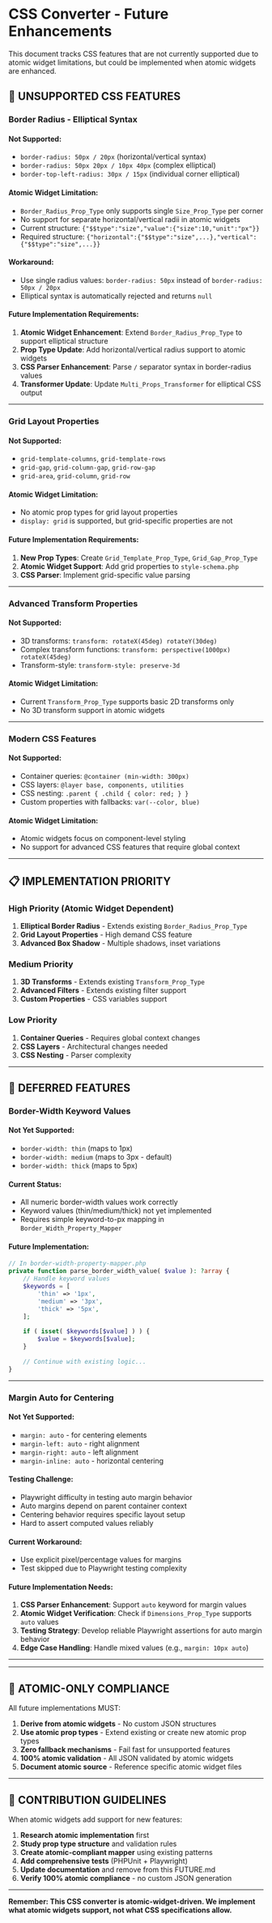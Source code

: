 # CSS Converter - Future Enhancements

This document tracks CSS features that are not currently supported due to atomic widget limitations, but could be implemented when atomic widgets are enhanced.

## 🚫 **UNSUPPORTED CSS FEATURES**

### **Border Radius - Elliptical Syntax**

#### **Not Supported:**
- `border-radius: 50px / 20px` (horizontal/vertical syntax)
- `border-radius: 50px 20px / 10px 40px` (complex elliptical)
- `border-top-left-radius: 30px / 15px` (individual corner elliptical)

#### **Atomic Widget Limitation:**
- `Border_Radius_Prop_Type` only supports single `Size_Prop_Type` per corner
- No support for separate horizontal/vertical radii in atomic widgets
- Current structure: `{"$$type":"size","value":{"size":10,"unit":"px"}}`
- Required structure: `{"horizontal":{"$$type":"size",...},"vertical":{"$$type":"size",...}}`

#### **Workaround:**
- Use single radius values: `border-radius: 50px` instead of `border-radius: 50px / 20px`
- Elliptical syntax is automatically rejected and returns `null`

#### **Future Implementation Requirements:**
1. **Atomic Widget Enhancement**: Extend `Border_Radius_Prop_Type` to support elliptical structure
2. **Prop Type Update**: Add horizontal/vertical radius support to atomic widgets
3. **CSS Parser Enhancement**: Parse `/` separator syntax in border-radius values
4. **Transformer Update**: Update `Multi_Props_Transformer` for elliptical CSS output

---

### **Grid Layout Properties**

#### **Not Supported:**
- `grid-template-columns`, `grid-template-rows`
- `grid-gap`, `grid-column-gap`, `grid-row-gap`
- `grid-area`, `grid-column`, `grid-row`

#### **Atomic Widget Limitation:**
- No atomic prop types for grid layout properties
- `display: grid` is supported, but grid-specific properties are not

#### **Future Implementation Requirements:**
1. **New Prop Types**: Create `Grid_Template_Prop_Type`, `Grid_Gap_Prop_Type`
2. **Atomic Widget Support**: Add grid properties to `style-schema.php`
3. **CSS Parser**: Implement grid-specific value parsing

---

### **Advanced Transform Properties**

#### **Not Supported:**
- 3D transforms: `transform: rotateX(45deg) rotateY(30deg)`
- Complex transform functions: `transform: perspective(1000px) rotateX(45deg)`
- Transform-style: `transform-style: preserve-3d`

#### **Atomic Widget Limitation:**
- Current `Transform_Prop_Type` supports basic 2D transforms only
- No 3D transform support in atomic widgets

---

### **Modern CSS Features**

#### **Not Supported:**
- Container queries: `@container (min-width: 300px)`
- CSS layers: `@layer base, components, utilities`
- CSS nesting: `.parent { .child { color: red; } }`
- Custom properties with fallbacks: `var(--color, blue)`

#### **Atomic Widget Limitation:**
- Atomic widgets focus on component-level styling
- No support for advanced CSS features that require global context

---

## 📋 **IMPLEMENTATION PRIORITY**

### **High Priority (Atomic Widget Dependent)**
1. **Elliptical Border Radius** - Extends existing `Border_Radius_Prop_Type`
2. **Grid Layout Properties** - High demand CSS feature
3. **Advanced Box Shadow** - Multiple shadows, inset variations

### **Medium Priority**
1. **3D Transforms** - Extends existing `Transform_Prop_Type`
2. **Advanced Filters** - Extends existing filter support
3. **Custom Properties** - CSS variables support

### **Low Priority**
1. **Container Queries** - Requires global context changes
2. **CSS Layers** - Architectural changes needed
3. **CSS Nesting** - Parser complexity

---

## 🔮 **DEFERRED FEATURES**

### **Border-Width Keyword Values**

#### **Not Yet Supported:**
- `border-width: thin` (maps to 1px)
- `border-width: medium` (maps to 3px - default)
- `border-width: thick` (maps to 5px)

#### **Current Status:**
- All numeric border-width values work correctly
- Keyword values (thin/medium/thick) not yet implemented
- Requires simple keyword-to-px mapping in `Border_Width_Property_Mapper`

#### **Future Implementation:**
```php
// In border-width-property-mapper.php
private function parse_border_width_value( $value ): ?array {
    // Handle keyword values
    $keywords = [
        'thin' => '1px',
        'medium' => '3px',
        'thick' => '5px',
    ];
    
    if ( isset( $keywords[$value] ) ) {
        $value = $keywords[$value];
    }
    
    // Continue with existing logic...
}
```

---

### **Margin Auto for Centering**

#### **Not Yet Supported:**
- `margin: auto` - for centering elements
- `margin-left: auto` - right alignment
- `margin-right: auto` - left alignment
- `margin-inline: auto` - horizontal centering

#### **Testing Challenge:**
- Playwright difficulty in testing auto margin behavior
- Auto margins depend on parent container context
- Centering behavior requires specific layout setup
- Hard to assert computed values reliably

#### **Current Workaround:**
- Use explicit pixel/percentage values for margins
- Test skipped due to Playwright testing complexity

#### **Future Implementation Needs:**
1. **CSS Parser Enhancement**: Support `auto` keyword for margin values
2. **Atomic Widget Verification**: Check if `Dimensions_Prop_Type` supports `auto` values
3. **Testing Strategy**: Develop reliable Playwright assertions for auto margin behavior
4. **Edge Case Handling**: Handle mixed values (e.g., `margin: 10px auto`)

---

---

## 🎯 **ATOMIC-ONLY COMPLIANCE**

All future implementations MUST:

1. **Derive from atomic widgets** - No custom JSON structures
2. **Use atomic prop types** - Extend existing or create new atomic prop types
3. **Zero fallback mechanisms** - Fail fast for unsupported features
4. **100% atomic validation** - All JSON validated by atomic widgets
5. **Document atomic source** - Reference specific atomic widget files

---

## 📝 **CONTRIBUTION GUIDELINES**

When atomic widgets add support for new features:

1. **Research atomic implementation** first
2. **Study prop type structure** and validation rules
3. **Create atomic-compliant mapper** using existing patterns
4. **Add comprehensive tests** (PHPUnit + Playwright)
5. **Update documentation** and remove from this FUTURE.md
6. **Verify 100% atomic compliance** - no custom JSON generation

---

**Remember: This CSS converter is atomic-widget-driven. We implement what atomic widgets support, not what CSS specifications allow.**

